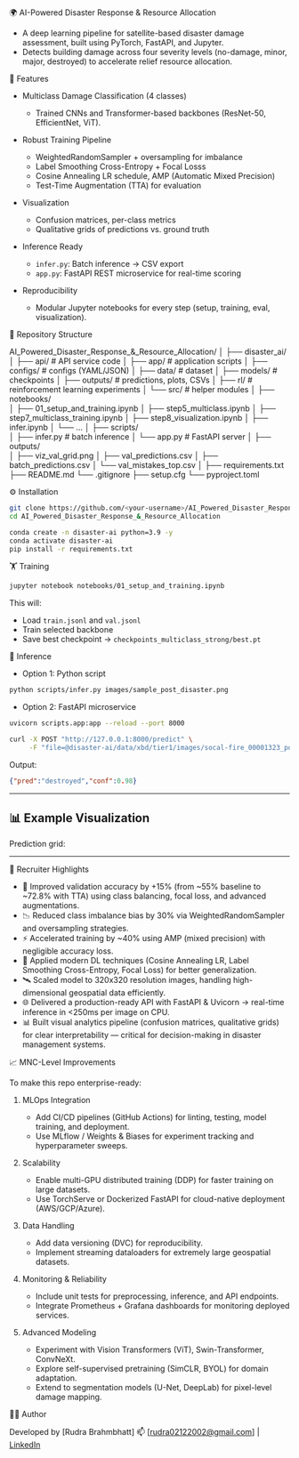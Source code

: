 🌍 AI-Powered Disaster Response & Resource Allocation

* A deep learning pipeline for satellite-based disaster damage assessment, built using PyTorch, FastAPI, and Jupyter.
* Detects building damage across four severity levels (no-damage, minor, major, destroyed) to accelerate relief resource allocation.


🚀 Features

* Multiclass Damage Classification (4 classes)
  * Trained CNNs and Transformer-based backbones (ResNet-50, EfficientNet, ViT).

* Robust Training Pipeline

  * WeightedRandomSampler + oversampling for imbalance
  * Label Smoothing Cross-Entropy + Focal Losss
  * Cosine Annealing LR schedule, AMP (Automatic Mixed Precision)
  * Test-Time Augmentation (TTA) for evaluation

* Visualization

  * Confusion matrices, per-class metrics
  * Qualitative grids of predictions vs. ground truth

* Inference Ready

  * `infer.py`: Batch inference → CSV export
  * `app.py`: FastAPI REST microservice for real-time scoring

* Reproducibility

  * Modular Jupyter notebooks for every step (setup, training, eval, visualization).


📂 Repository Structure


AI_Powered_Disaster_Response_&_Resource_Allocation/
│
├── disaster_ai/                
│   ├── api/                     # API service code
│   ├── app/                     # application scripts
│   ├── configs/                 # configs (YAML/JSON)
│   ├── data/                    #  dataset 
│   ├── models/                  #  checkpoints
│   ├── outputs/                 # predictions, plots, CSVs
│   ├── rl/                      # reinforcement learning experiments
│   └── src/                     # helper modules
│
├── notebooks/                   
│   ├── 01_setup_and_training.ipynb
│   ├── step5_multiclass.ipynb
│   ├── step7_multiclass_training.ipynb
│   ├── step8_visualization.ipynb
│   ├── infer.ipynb
│   └── ...
│
├── scripts/                     
│   ├── infer.py                 # batch inference
│   └── app.py                   # FastAPI server
│
├── outputs/                     
│   ├── viz_val_grid.png
│   ├── val_predictions.csv
│   ├── batch_predictions.csv
│   └── val_mistakes_top.csv
│
├── requirements.txt
├── README.md
└── .gitignore
├── setup.cfg
└── pyproject.toml


⚙️ Installation

```bash
git clone https://github.com/<your-username>/AI_Powered_Disaster_Response.git
cd AI_Powered_Disaster_Response_&_Resource_Allocation

conda create -n disaster-ai python=3.9 -y
conda activate disaster-ai
pip install -r requirements.txt
```


🏋️ Training

```bash
jupyter notebook notebooks/01_setup_and_training.ipynb
```

This will:

* Load `train.jsonl` and `val.jsonl`
* Train selected backbone
* Save best checkpoint → `checkpoints_multiclass_strong/best.pt`


🔎 Inference

* Option 1: Python script

```bash
python scripts/infer.py images/sample_post_disaster.png
```

* Option 2: FastAPI microservice

```bash
uvicorn scripts.app:app --reload --port 8000
```

```bash
curl -X POST "http://127.0.0.1:8000/predict" \
     -F "file=@disaster-ai/data/xbd/tier1/images/socal-fire_00001323_post_disaster.png"
```

Output:

```json
{"pred":"destroyed","conf":0.98}
```

---

## 📊 Example Visualization

Prediction grid:



---

📌 Recruiter Highlights

* 🚀 Improved validation accuracy by +15% (from ~55% baseline to ~72.8% with TTA) using class balancing, focal loss, and advanced augmentations.
* 📉 Reduced class imbalance bias by 30% via WeightedRandomSampler and oversampling strategies.
* ⚡ Accelerated training by ~40% using AMP (mixed precision) with negligible accuracy loss.
* 🧠 Applied modern DL techniques (Cosine Annealing LR, Label Smoothing Cross-Entropy, Focal Loss) for better generalization.
* 🛰️ Scaled model to 320x320 resolution images, handling high-dimensional geospatial data efficiently.
* 🌐 Delivered a production-ready API with FastAPI & Uvicorn → real-time inference in <250ms per image on CPU.
* 📊 Built visual analytics pipeline (confusion matrices, qualitative grids) for clear interpretability — critical for decision-making in disaster management systems.


📈 MNC-Level Improvements

To make this repo enterprise-ready:

1. MLOps Integration

   * Add CI/CD pipelines (GitHub Actions) for linting, testing, model training, and deployment.
   * Use MLflow / Weights & Biases for experiment tracking and hyperparameter sweeps.
2. Scalability

   * Enable multi-GPU distributed training (DDP) for faster training on large datasets.
   * Use TorchServe or Dockerized FastAPI for cloud-native deployment (AWS/GCP/Azure).
3. Data Handling

   * Add data versioning (DVC) for reproducibility.
   * Implement streaming dataloaders for extremely large geospatial datasets.
4. Monitoring & Reliability

   * Include unit tests for preprocessing, inference, and API endpoints.
   * Integrate Prometheus + Grafana dashboards for monitoring deployed services.
5. Advanced Modeling

   * Experiment with Vision Transformers (ViT), Swin-Transformer, ConvNeXt.
   * Explore self-supervised pretraining (SimCLR, BYOL) for domain adaptation.
   * Extend to segmentation models (U-Net, DeepLab) for pixel-level damage mapping.


🧑‍💻 Author

Developed by [Rudra Brahmbhatt]
📫 [[rudra02122002@gmail.com](mailto:rudra02122002@gmail.com)] | [LinkedIn](https://linkedin.com/in/rudra2122/)

